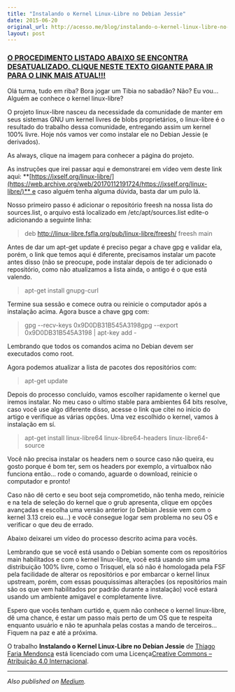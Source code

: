 ```yaml
---
title: "Instalando o Kernel Linux-Libre no Debian Jessie"
date: 2015-06-20
original_url: http://acesso.me/blog/instalando-o-kernel-linux-libre-no-debian-jessie/
layout: post
---
```


### **[O PROCEDIMENTO LISTADO ABAIXO SE ENCONTRA DESATUALIZADO. CLIQUE NESTE TEXTO GIGANTE PARA IR PARA O LINK MAIS ATUAL!!!](https://web.archive.org/web/20170112191724/http://acesso.me/blog/instalando-o-kernel-linux-libre-no-debian/)**

Olá turma, tudo em riba? Bora jogar um Tibia no sabadão? Não? Eu vou... Alguém ae conhece o kernel linux-libre?

O projeto linux-libre nasceu da necessidade da comunidade de manter em seus sistemas GNU um kernel livres de blobs proprietários, o linux-libre é o resultado do trabalho dessa comunidade, entregando assim um kernel 100% livre. Hoje nós vamos ver como instalar ele no Debian Jessie (e derivados).

As always, clique na imagem para conhecer a página do projeto.

As instruções que irei passar aqui e demonstrarei em vídeo vem deste link aqui: **[https://jxself.org/linux-libre/](https://web.archive.org/web/20170112191724/https://jxself.org/linux-libre/)** e caso alguém tenha alguma dúvida, basta dar um pulo lá.

Nosso primeiro passo é adicionar o repositório freesh na nossa lista do sources.list, o arquivo está localizado em /etc/apt/sources.list edite-o adicionando a seguinte linha:

> deb http://linux-libre.fsfla.org/pub/linux-libre/freesh/ freesh main

Antes de dar um apt-get update é preciso pegar a chave gpg e validar ela, porém, o link que temos aqui é diferente, precisamos instalar um pacote antes disso (não se preocupe, pode instalar depois de ter adicionado o repositório, como não atualizamos a lista ainda, o antigo é o que está valendo.

> apt-get install gnupg-curl

Termine sua sessão e comece outra ou reinicie o computador após a instalação acima. Agora busce a chave gpg com:

> gpg --recv-keys 0x9D0DB31B545A3198gpg --export 0x9D0DB31B545A3198 | apt-key add -

Lembrando que todos os comandos acima no Debian devem ser executados como root.

Agora podemos atualizar a lista de pacotes dos repositórios com:

> apt-get update

Depois do processo concluído, vamos escolher rapidamente o kernel que iremos instalar. No meu caso o ultimo stable para ambientes 64 bits resolve, caso você use algo diferente disso, acesse o link que citei no inicio do artigo e verifique as várias opções. Uma vez escolhido o kernel, vamos à instalação em sí.

> apt-get install linux-libre64 linux-libre64-headers linux-libre64-source

Você não precisa instalar os headers nem o source caso não queira, eu gosto porque é bom ter, sem os headers por exemplo, a virtualbox não funciona então... rode o comando, aguarde o download, reinicie o computador e pronto!

Caso não dê certo e seu boot seja comprometido, não tenha medo, reinicie e na tela de seleção do kernel que o grub apresenta, clique em opções avançadas e escolha uma versão anterior (o Debian Jessie vem com o kernel 3.13 creio eu...) e você consegue logar sem problema no seu OS e verificar o que deu de errado.

Abaixo deixarei um vídeo do processo descrito acima para vocês.

[](https://web.archive.org/web/20170112191724im_/https://b2aeaa58a57a200320db-8b65b95250e902c437b256b5abf3eac7.ssl.cf5.rackcdn.com/media_entries/4781/linuxlibre-debianjessie.mp4)

Lembrando que se você está usando o Debian somente com os repositórios main habilitados e com o kernel linux-libre, você está usando sim uma distribuição 100% livre, como o Trisquel, ela só não é homologada pela FSF pela facilidade de alterar os repositórios e por embarcar o kernel linux upstream, porém, com essas pouquissimas alterações (os repositórios main são os que vem habilitados por padrão durante a instalação) você estará usando um ambiente amigavel e completamente livre.

Espero que vocês tenham curtido e, quem não conhece o kernel linux-libre, dê uma chance, é estar um passo mais perto de um OS que te respeita enquanto usuário e não te apunhala pelas costas a mando de terceiros... Fiquem na paz e até a próxima.

O trabalho **Instalando o Kernel Linux-Libre no Debian Jessie** de [Thiago Faria Mendonça](https://web.archive.org/web/20170112191724/http://acesso.me/acesso/) está licenciado com uma Licença[Creative Commons – Atribuição 4.0 Internacional](https://web.archive.org/web/20170112191724/https://creativecommons.org/licenses/by/4.0/).

---

*Also published on [Medium](https://web.archive.org/web/20170112191724/https://medium.com/@_Tarkun_/instalando-o-kernel-linux-libre-no-debian-jessie-e7ca7f4e464d).*